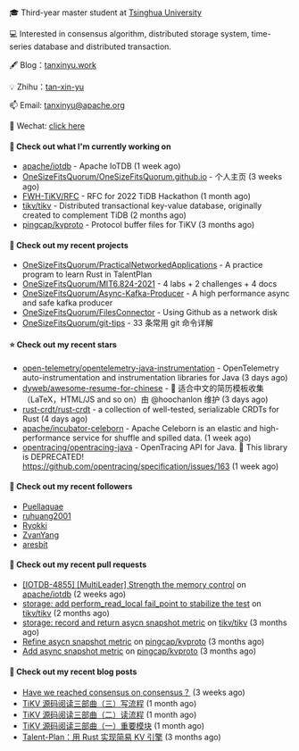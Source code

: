 🎓 Third-year master student at [Tsinghua University](https://www.tsinghua.edu.cn/)

💻 Interested in consensus algorithm, distributed storage system, time-series database and distributed transaction.

🖋 Blog：[tanxinyu.work](https://tanxinyu.work)

💡 Zhihu：[tan-xin-yu](https://www.zhihu.com/people/tan-xin-yu-22)

📫 Email: [tanxinyu@apache.org](mailto:tanxinyu@apache.org)

💬 Wechat: [click here](https://github.com/LebronAl/LebronAl/issues/1)

#### 👷 Check out what I'm currently working on

- [apache/iotdb](https://github.com/apache/iotdb) - Apache IoTDB (1 week ago)
- [OneSizeFitsQuorum/OneSizeFitsQuorum.github.io](https://github.com/OneSizeFitsQuorum/OneSizeFitsQuorum.github.io) - 个人主页 (3 weeks ago)
- [FWH-TiKV/RFC](https://github.com/FWH-TiKV/RFC) - RFC for 2022 TiDB Hackathon (1 month ago)
- [tikv/tikv](https://github.com/tikv/tikv) - Distributed transactional key-value database, originally created to complement TiDB (2 months ago)
- [pingcap/kvproto](https://github.com/pingcap/kvproto) - Protocol buffer files for TiKV (3 months ago)

#### 🌱 Check out my recent projects

- [OneSizeFitsQuorum/PracticalNetworkedApplications](https://github.com/OneSizeFitsQuorum/PracticalNetworkedApplications) - A practice program to learn Rust in TalentPlan
- [OneSizeFitsQuorum/MIT6.824-2021](https://github.com/OneSizeFitsQuorum/MIT6.824-2021) - 4 labs &#43; 2 challenges &#43; 4 docs
- [OneSizeFitsQuorum/Async-Kafka-Producer](https://github.com/OneSizeFitsQuorum/Async-Kafka-Producer) - A high performance async and safe kafka producer
- [OneSizeFitsQuorum/FilesConnector](https://github.com/OneSizeFitsQuorum/FilesConnector) - Using Github as a network disk
- [OneSizeFitsQuorum/git-tips](https://github.com/OneSizeFitsQuorum/git-tips) - 33 条常用 git 命令详解

#### ⭐ Check out my recent stars

- [open-telemetry/opentelemetry-java-instrumentation](https://github.com/open-telemetry/opentelemetry-java-instrumentation) - OpenTelemetry auto-instrumentation and instrumentation libraries for Java (3 days ago)
- [dyweb/awesome-resume-for-chinese](https://github.com/dyweb/awesome-resume-for-chinese) - :page_facing_up: 适合中文的简历模板收集（LaTeX，HTML/JS and so on）由 @hoochanlon 维护 (3 days ago)
- [rust-crdt/rust-crdt](https://github.com/rust-crdt/rust-crdt) - a collection of well-tested, serializable CRDTs for Rust (4 days ago)
- [apache/incubator-celeborn](https://github.com/apache/incubator-celeborn) - Apache Celeborn is an elastic and high-performance service for shuffle and spilled data. (1 week ago)
- [opentracing/opentracing-java](https://github.com/opentracing/opentracing-java) - OpenTracing API for Java. 🛑 This library is DEPRECATED! https://github.com/opentracing/specification/issues/163 (1 week ago)

#### 👯 Check out my recent followers

- [Puellaquae](https://github.com/Puellaquae)
- [ruhuang2001](https://github.com/ruhuang2001)
- [Ryokki](https://github.com/Ryokki)
- [ZvanYang](https://github.com/ZvanYang)
- [aresbit](https://github.com/aresbit)

#### 🔨 Check out my recent pull requests

- [[IOTDB-4855] [MultiLeader] Strength the memory control](https://github.com/apache/iotdb/pull/8025) on [apache/iotdb](https://github.com/apache/iotdb) (2 weeks ago)
- [storage: add perform_read_local fail_point  to stabilize the test](https://github.com/tikv/tikv/pull/13427) on [tikv/tikv](https://github.com/tikv/tikv) (2 months ago)
- [storage: record and return asycn snapshot metric](https://github.com/tikv/tikv/pull/13358) on [tikv/tikv](https://github.com/tikv/tikv) (3 months ago)
- [Refine asycn snapshot metric](https://github.com/pingcap/kvproto/pull/978) on [pingcap/kvproto](https://github.com/pingcap/kvproto) (3 months ago)
- [Add async snapshot metric](https://github.com/pingcap/kvproto/pull/974) on [pingcap/kvproto](https://github.com/pingcap/kvproto) (3 months ago)

#### 📜 Check out my recent blog posts

- [Have we reached consensus on consensus？](https://tanxinyu.work/have-we-reached-consensus-on-consensus/) (3 weeks ago)
- [TiKV 源码阅读三部曲（三）写流程](https://tanxinyu.work/tikv-source-code-reading-write/) (1 month ago)
- [TiKV 源码阅读三部曲（二）读流程](https://tanxinyu.work/tikv-source-code-reading-read/) (1 month ago)
- [TiKV 源码阅读三部曲（一）重要模块](https://tanxinyu.work/tikv-source-code-reading-module/) (1 month ago)
- [Talent-Plan：用 Rust 实现简易 KV 引擎](https://tanxinyu.work/naive-kvengine-in-rust/) (3 months ago)

